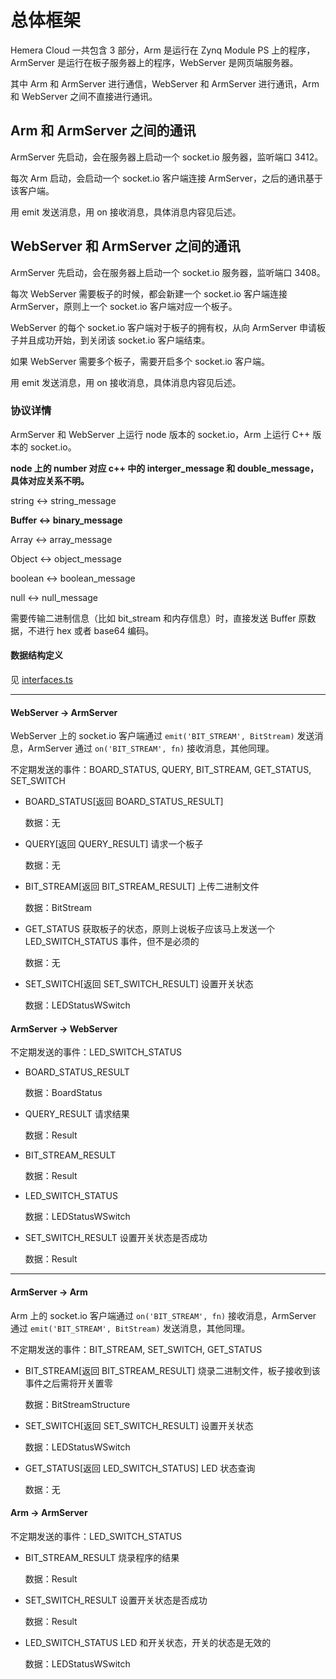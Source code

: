 # 总体框架

Hemera Cloud 一共包含 3 部分，Arm 是运行在 Zynq Module PS 上的程序，ArmServer 是运行在板子服务器上的程序，WebServer 是网页端服务器。

其中 Arm 和 ArmServer 进行通信，WebServer 和 ArmServer 进行通讯，Arm 和 WebServer 之间不直接进行通讯。

## Arm 和 ArmServer 之间的通讯

ArmServer 先启动，会在服务器上启动一个 socket.io 服务器，监听端口 3412。

每次 Arm 启动，会启动一个 socket.io 客户端连接 ArmServer，之后的通讯基于该客户端。

用 emit 发送消息，用 on 接收消息，具体消息内容见后述。

## WebServer 和 ArmServer 之间的通讯

ArmServer 先启动，会在服务器上启动一个 socket.io 服务器，监听端口 3408。

每次 WebServer 需要板子的时候，都会新建一个 socket.io 客户端连接 ArmServer，原则上一个 socket.io 客户端对应一个板子。

WebServer 的每个 socket.io 客户端对于板子的拥有权，从向 ArmServer 申请板子并且成功开始，到关闭该 socket.io 客户端结束。

如果 WebServer 需要多个板子，需要开启多个 socket.io 客户端。

用 emit 发送消息，用 on 接收消息，具体消息内容见后述。

### 协议详情

ArmServer 和 WebServer 上运行 node 版本的 socket.io，Arm 上运行 C++ 版本的 socket.io。

**node 上的 number 对应 c++ 中的 interger_message 和 double_message，具体对应关系不明。**

string <-> string_message

**Buffer <-> binary_message**

Array <-> array_message

Object <-> object_message

boolean <-> boolean_message

null <-> null_message

需要传输二进制信息（比如 bit_stream 和内存信息）时，直接发送 Buffer 原数据，不进行 hex 或者 base64 编码。

#### 数据结构定义

见 [interfaces.ts](interfaces.ts)

----------------------

#### WebServer -> ArmServer

WebServer 上的 socket.io 客户端通过 `emit('BIT_STREAM', BitStream)` 发送消息，ArmServer 通过 `on('BIT_STREAM', fn)` 接收消息，其他同理。

不定期发送的事件：BOARD_STATUS, QUERY, BIT_STREAM, GET_STATUS, SET_SWITCH

* BOARD_STATUS[返回 BOARD_STATUS_RESULT]

    数据：无

* QUERY[返回 QUERY_RESULT] 请求一个板子

    数据：无

* BIT_STREAM[返回 BIT_STREAM_RESULT] 上传二进制文件

    数据：BitStream

* GET_STATUS 获取板子的状态，原则上说板子应该马上发送一个 LED_SWITCH_STATUS 事件，但不是必须的

    数据：无

* SET_SWITCH[返回 SET_SWITCH_RESULT] 设置开关状态

    数据：LEDStatusWSwitch

#### ArmServer -> WebServer

不定期发送的事件：LED_SWITCH_STATUS

* BOARD_STATUS_RESULT

    数据：BoardStatus

* QUERY_RESULT 请求结果

    数据：Result

* BIT_STREAM_RESULT

    数据：Result

* LED_SWITCH_STATUS

    数据：LEDStatusWSwitch

* SET_SWITCH_RESULT 设置开关状态是否成功

    数据：Result

------------------------

#### ArmServer -> Arm

Arm 上的 socket.io 客户端通过 `on('BIT_STREAM', fn)` 接收消息，ArmServer 通过 `emit('BIT_STREAM', BitStream)` 发送消息，其他同理。

不定期发送的事件：BIT_STREAM, SET_SWITCH, GET_STATUS

* BIT_STREAM[返回 BIT_STREAM_RESULT] 烧录二进制文件，板子接收到该事件之后需将开关置零

    数据：BitStreamStructure

* SET_SWITCH[返回 SET_SWITCH_RESULT] 设置开关状态

    数据：LEDStatusWSwitch

* GET_STATUS[返回 LED_SWITCH_STATUS] LED 状态查询

    数据：无

#### Arm -> ArmServer

不定期发送的事件：LED_SWITCH_STATUS

* BIT_STREAM_RESULT 烧录程序的结果

    数据：Result

* SET_SWITCH_RESULT 设置开关状态是否成功

    数据：Result

* LED_SWITCH_STATUS LED 和开关状态，开关的状态是无效的

    数据：LEDStatusWSwitch

